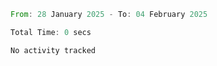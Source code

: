 <!--START_SECTION:waka-->

```rust
From: 28 January 2025 - To: 04 February 2025

Total Time: 0 secs

No activity tracked
```

<!--END_SECTION:waka-->
